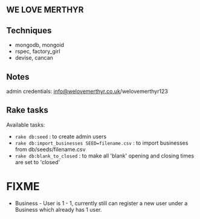 WE LOVE MERTHYR
---------------


Techniques
----------

- mongodb, mongoid
- rspec, factory_girl
- devise, cancan

Notes
-----

admin credentials: info@welovemerthyr.co.uk/welovemerthyr123

Rake tasks
----------

Available tasks:

  - `rake db:seed` : to create admin users
  - `rake db:import_businesses SEED=filename.csv` : to import businesses from db/seeds/filename.csv
  - `rake db:blank_to_closed`   : to make all 'blank' opening and closing times are set to 'closed'

FIXME
=====

- Business - User is 1 - 1, currently still can register a new user under a Business which already
  has 1 user.
